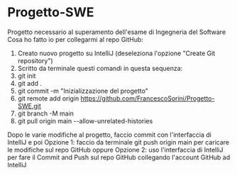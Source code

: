 # Progetto-SWE
Progetto necessario al superamento dell'esame di Ingegneria del Software
Cosa ho fatto io per collegarmi al repo GitHub:
1. Creato nuovo progetto su IntelliJ (deseleziona l'opzione "Create Git repository")
2. Scritto da terminale questi comandi in questa sequenza:
3. git init
4. git add .
5. git commit -m "Inizializzazione del progetto"
6. git remote add origin https://github.com/FrancescoSorini/Progetto-SWE.git
7. git branch -M main
8. git pull origin main --allow-unrelated-histories

Dopo le varie modifiche al progetto, faccio commit con l'interfaccia di IntelliJ e poi
Opzione 1: faccio da terminale
            git push origin main
per caricare le modifiche sul repo GitHub
oppure
Opzione 2: uso l'interfaccia di IntelliJ per fare il Commit and Push sul repo GitHub collegando
            l'account GitHub ad IntelliJ